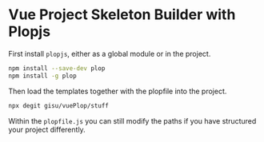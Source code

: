 # Vue Project Skeleton Builder with Plopjs

First install `plopjs`, either as a global module or in the project. 

```bash
npm install --save-dev plop
npm install -g plop
```

Then load the templates together with the plopfile into the project.
```bash
npx degit gisu/vuePlop/stuff
```

Within the `plopfile.js` you can still modify the paths if you have structured your project differently. 